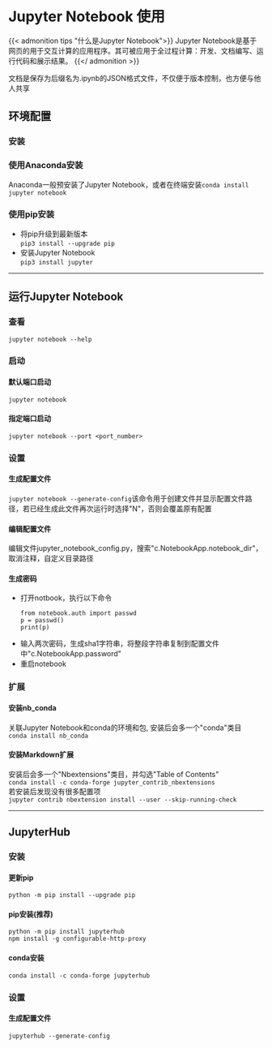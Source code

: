 # Jupyter Notebook 使用


{{< admonition tips "什么是Jupyter Notebook">}}
Jupyter Notebook是基于网页的用于交互计算的应用程序。其可被应用于全过程计算：开发、文档编写、运行代码和展示结果。
{{</ admonition >}}

文档是保存为后缀名为.ipynb的JSON格式文件，不仅便于版本控制，也方便与他人共享

## 环境配置
### 安装
### 使用Anaconda安装
Anaconda一般预安装了Jupyter Notebook，或者在终端安装`conda install jupyter notebook`
### 使用pip安装
+ 将pip升级到最新版本  
`pip3 install --upgrade pip`
+ 安装Jupyter Notebook  
`pip3 install jupyter`

___

## 运行Jupyter Notebook
### 查看
`jupyter notebook --help`

### 启动
#### 默认端口启动
`jupyter notebook`
#### 指定端口启动
`jupyter notebook --port <port_number>`

### 设置
#### 生成配置文件
`jupyter notebook --generate-config`该命令用于创建文件并显示配置文件路径，若已经生成此文件再次运行时选择"N"，否则会覆盖原有配置
#### 编辑配置文件
编辑文件jupyter_notebook_config.py，搜索"c.NotebookApp.notebook_dir"，取消注释，自定义目录路径
#### 生成密码
+ 打开notbook，执行以下命令
  ```
  from notebook.auth import passwd
  p = passwd()
  print(p)
  ```
+ 输入两次密码，生成sha1字符串，将整段字符串复制到配置文件中"c.NotebookApp.password"
+ 重启notebook

### 扩展
#### 安装nb_conda
关联Jupyter Notebook和conda的环境和包, 安装后会多一个"conda"类目  
`conda install nb_conda`
#### 安装Markdown扩展
安装后会多一个"Nbextensions"类目，并勾选"Table of Contents"  
`conda install -c conda-forge jupyter_contrib_nbextensions`  
若安装后发现没有很多配置项  
`jupyter contrib nbextension install --user --skip-running-check`

___

## JupyterHub
### 安装
#### 更新pip
`python -m pip install --upgrade pip`
#### pip安装(推荐)
`python -m pip install jupyterhub`  
`npm install -g configurable-http-proxy`
#### conda安装
`conda install -c conda-forge jupyterhub`

### 设置
#### 生成配置文件
`jupyterhub --generate-config`
